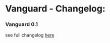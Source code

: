 # Vanguard - Changelog:

### Vanguard 0.1


 see full changelog [here](https://github.com/Ladysnake/Illuminations/blob/main/CHANGELOG.md "Changelog")